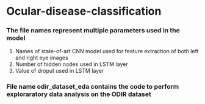# Ocular-disease-classification

### The file names represent multiple parameters used in the model

1) Names of state-of-art CNN model used for feature extraction of both left and right eye images
2) Number of hidden nodes used in LSTM layer
3) Value of droput used in LSTM layer  

### File name odir_dataset_eda contains the code to perform exploraratory data analysis on the ODIR dataset
